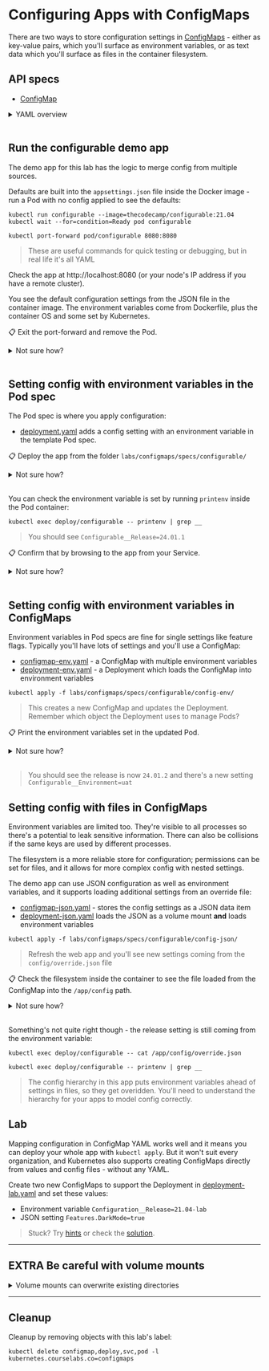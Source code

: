 # Configuring Apps with ConfigMaps

There are two ways to store configuration settings in [ConfigMaps](https://kubernetes.io/docs/concepts/configuration/configmap/) - either as key-value pairs, which you'll surface as environment variables, or as text data which you'll surface as files in the container filesystem.

## API specs

- [ConfigMap](https://kubernetes.io/docs/reference/generated/kubernetes-api/v1.20/#configmap-v1-core)

<details>
  <summary>YAML overview</summary>

## ConfigMap and Pod YAML - using environment variables

Key-value pairs are defined in YAML like this:

```
apiVersion: v1
kind: ConfigMap
metadata:
  name: configurable-env
data:
  Configurable__Environment: uat
```

The metadata is standard - you'll reference the name of the ConfigMap in the Pod spec to load settings.

* `data` - list of settings as key-value pairs, separated with colons

In the Pod spec you add a reference:

```
spec:
  containers:
    - name: app
      image: thecodecamp/configurable:21.04
      envFrom:
        - configMapRef:
            name: configurable-env
```

* `envFrom` - load all the values in the source as environment variables

## ConfigMap and Pod YAML - using the container filesystem

Text files are defined in the same YAML structure, with an entry for each file:

```
apiVersion: v1
kind: ConfigMap
metadata:
  name: configurable-override
data:
  override.json: |-
    {
      "Configurable": {
        "Release": "21.04.01"
      }
    }
```

> Careful with the whitespace - the file data needs to be indented one stop more than the filename

The API spec is the same, but in this format:

* `data` - list of files, with the filename set and the contents following the separator `|-`

In the Pod spec you can load all the values into the container filesystem as volume mounts:

```
spec:
  containers:
    - name: app
      image: thecodecamp/configurable:21.04
      volumeMounts:
        - name: config-override
          mountPath: "/app/config"
          readOnly: true
  volumes:
    - name: config-override
      configMap:
        name: configurable-override
```

Volumes are defined at the Pod level - they are storage units which are part of the Pod environment. You load the storage unit into the container filesystem using a mount.

* `volumes` - list of storage units to load, can be ConfigMaps, Secrets or other types
* `volumeMounts` - list of volumes to mount into the container filesystem
* `volumeMounts.name` - matches the name of the volume
* `volumeMounts.mountPath` - the directory path where the volume is surfaced
* `volumeMounts.readOnly` - flag whether the volume is read-only or editable

</details><br/>

## Run the configurable demo app

The demo app for this lab has the logic to merge config from multiple sources. 

Defaults are built into the `appsettings.json` file inside the Docker image - run a Pod with no config applied to see the defaults:

```
kubectl run configurable --image=thecodecamp/configurable:21.04 
kubectl wait --for=condition=Ready pod configurable

kubectl port-forward pod/configurable 8080:8080
```

> These are useful commands for quick testing or debugging, but in real life it's all YAML

Check the app at http://localhost:8080 (or your node's IP address if you have a remote cluster).

You see the default configuration settings from the JSON file in the container image. The environment variables come from Dockerfile, plus the container OS and some set by Kubernetes.

📋 Exit the port-forward and remove the Pod.

<details>
  <summary>Not sure how?</summary>

```
# Ctrl-C to exit the command

kubectl delete pod configurable
```

</details><br />

## Setting config with environment variables in the Pod spec

The Pod spec is where you apply configuration:

- [deployment.yaml](specs/configurable/deployment.yaml) adds a config setting with an environment variable in the template Pod spec.

📋 Deploy the app from the folder `labs/configmaps/specs/configurable/`

<details>
  <summary>Not sure how?</summary>

```
kubectl apply -f labs/configmaps/specs/configurable/
```

</details><br />

You can check the environment variable is set by running `printenv` inside the Pod container:

```
kubectl exec deploy/configurable -- printenv | grep __
```

> You should see `Configurable__Release=24.01.1`

📋 Confirm that by browsing to the app from your Service.

<details>
  <summary>Not sure how?</summary>

```
# print the Service details:
kubectl get svc -l app=configurable
```

</details><br />

## Setting config with environment variables in ConfigMaps

Environment variables in Pod specs are fine for single settings like feature flags. Typically you'll have lots of settings and you'll use a ConfigMap:

- [configmap-env.yaml](specs/configurable/config-env/configmap-env.yaml) - a ConfigMap with multiple environment variables
- [deployment-env.yaml](specs/configurable/config-env/deployment-env.yaml) - a Deployment which loads the ConfigMap into environment variables

```
kubectl apply -f labs/configmaps/specs/configurable/config-env/
```

> This creates a new ConfigMap and updates the Deployment. Remember which object the Deployment uses to manage Pods?

📋 Print the environment variables set in the updated Pod.

<details>
  <summary>Not sure how?</summary>

```
kubectl exec deploy/configurable -- printenv | grep __
```

</details><br />

> You should see the release is now `24.01.2` and there's a new setting `Configurable__Environment=uat`

## Setting config with files in ConfigMaps

Environment variables are limited too. They're visible to all processes so there's a potential to leak sensitive information. There can also be collisions if the same keys are used by different processes.

The filesystem is a more reliable store for configuration; permissions can be set for files, and it allows for more complex config with nested settings.

The demo app can use JSON configuration as well as environment variables, and it supports loading additional settings from an override file:

- [configmap-json.yaml](specs/configurable/config-json/configmap-json.yaml) - stores the config settings as a JSON data item
- [deployment-json.yaml](specs/configurable/config-json/deployment-json.yaml) loads the JSON as a volume mount **and** loads environment variables

```
kubectl apply -f labs/configmaps/specs/configurable/config-json/
```

> Refresh the web app and you'll see new settings coming from the `config/override.json` file

📋 Check the filesystem inside the container to see the file loaded from the ConfigMap into the `/app/config` path.

<details>
  <summary>Not sure how?</summary>

Explore the container filesystem with `exec` commands:

```
kubectl exec deploy/configurable -- ls /app/

kubectl exec deploy/configurable -- ls /app/config/

kubectl exec deploy/configurable -- cat /app/config/override.json
```

> The first JSON file is from the container image, the second is from the ConfigMap volume mount.

</details><br />

Something's not quite right though - the release setting is still coming from the environment variable:

```
kubectl exec deploy/configurable -- cat /app/config/override.json

kubectl exec deploy/configurable -- printenv | grep __
```

> The config hierarchy in this app puts environment variables ahead of settings in files, so they get overidden. You'll need to understand the hierarchy for your apps to model config correctly.

## Lab

Mapping configuration in ConfigMap YAML works well and it means you can deploy your whole app with `kubectl apply`. But it won't suit every organization, and Kubernetes also supports creating ConfigMaps directly from values and config files - without any YAML.

Create two new ConfigMaps to support the Deployment in [deployment-lab.yaml](specs/configurable/lab/deployment-lab.yaml) and set these values:

- Environment variable `Configuration__Release=21.04-lab`
- JSON setting `Features.DarkMode=true`

> Stuck? Try [hints](hints.md) or check the [solution](solution.md).

___
## **EXTRA** Be careful with volume mounts

<details>
  <summary>Volume mounts can overwrite existing directories </summary>

Loading ConfigMaps into volume mounts is very powerful, but there are a couple of gotchas to be aware of:

1. Updating the ConfigMap does not trigger a Pod replacement; the new file contents are loaded into the volume mount, but the app in the container may ignore that if it only reads config files at startup;

2. Volumes are not merged into the target path for a volume mount - if the directory already exists, the volume mount **replaces it** with the contents of the volume.

You can easily break your app if you get the volume mounts wrong:

- [deployment-broken.yaml](specs/configurable/config-broken/deployment-broken.yaml) - mounts a ConfigMap into the `/app` directorry, which overwrites the actual app folder from the image

```
kubectl apply -f labs/configmaps/specs/configurable/config-broken/

kubectl get pods -l app=configurable --watch
```

> A new Pod gets created, errors and goes into CrashLoopBackoff. 

```
# Ctrl-C

kubectl logs -l app=configurable,broken=bad-mount
```

> The mount replaces the entire app folder, so there is no application to run :)

But the original Pod doesn't get replaced:

```
kubectl get replicaset -l app=configurable 
```

> The Deployment object won't scale down the old ReplicaSet until the new one reaches desired capacity. Using a Deployment keeps your app safe from issues like this.

</details>

___

## Cleanup

Cleanup by removing objects with this lab's label:

```
kubectl delete configmap,deploy,svc,pod -l kubernetes.courselabs.co=configmaps
```